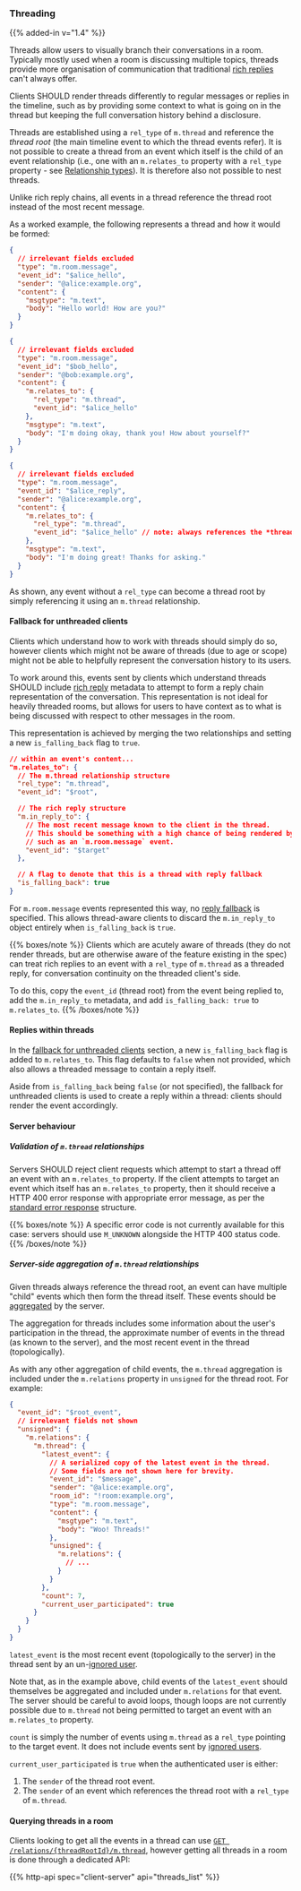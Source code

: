 
### Threading

{{% added-in v="1.4" %}}

Threads allow users to visually branch their conversations in a room. Typically mostly used
when a room is discussing multiple topics, threads provide more organisation of communication
that traditional [rich replies](#rich-replies) can't always offer.

Clients SHOULD render threads differently to regular messages or replies in the timeline, such
as by providing some context to what is going on in the thread but keeping the full conversation
history behind a disclosure.

Threads are established using a `rel_type` of `m.thread` and reference the
*thread root* (the main timeline event to which the thread events refer). It is not possible to create a thread from an event which itself
is the child of an event relationship (i.e., one with an `m.relates_to`
property with a `rel_type` property - see [Relationship types](#relationship-types)).
It is therefore also not possible to nest threads. 

Unlike rich reply chains, all events in a thread reference the thread root
instead of the most recent message.

As a worked example, the following represents a thread and how it would be formed:

```json
{
  // irrelevant fields excluded
  "type": "m.room.message",
  "event_id": "$alice_hello",
  "sender": "@alice:example.org",
  "content": {
    "msgtype": "m.text",
    "body": "Hello world! How are you?"
  }
}
```

```json
{
  // irrelevant fields excluded
  "type": "m.room.message",
  "event_id": "$bob_hello",
  "sender": "@bob:example.org",
  "content": {
    "m.relates_to": {
      "rel_type": "m.thread",
      "event_id": "$alice_hello"
    },
    "msgtype": "m.text",
    "body": "I'm doing okay, thank you! How about yourself?"
  }
}
```

```json
{
  // irrelevant fields excluded
  "type": "m.room.message",
  "event_id": "$alice_reply",
  "sender": "@alice:example.org",
  "content": {
    "m.relates_to": {
      "rel_type": "m.thread",
      "event_id": "$alice_hello" // note: always references the *thread root*
    },
    "msgtype": "m.text",
    "body": "I'm doing great! Thanks for asking."
  }
}
```

As shown, any event without a `rel_type` can become a thread root by simply referencing it
using an `m.thread` relationship.

#### Fallback for unthreaded clients

Clients which understand how to work with threads should simply do so, however clients which
might not be aware of threads (due to age or scope) might not be able to helpfully represent
the conversation history to its users.

To work around this, events sent by clients which understand threads SHOULD include [rich reply](#rich-replies)
metadata to attempt to form a reply chain representation of the conversation. This representation
is not ideal for heavily threaded rooms, but allows for users to have context as to what is
being discussed with respect to other messages in the room.

This representation is achieved by merging the two relationships and setting a new `is_falling_back`
flag to `true`.

```json
// within an event's content...
"m.relates_to": {
  // The m.thread relationship structure
  "rel_type": "m.thread",
  "event_id": "$root",

  // The rich reply structure
  "m.in_reply_to": {
    // The most recent message known to the client in the thread.
    // This should be something with a high chance of being rendered by the other client,
    // such as an `m.room.message` event.
    "event_id": "$target"
  },

  // A flag to denote that this is a thread with reply fallback
  "is_falling_back": true
}
```

For `m.room.message` events represented this way, no [reply fallback](#fallbacks-for-rich-replies)
is specified. This allows thread-aware clients to discard the `m.in_reply_to` object entirely
when `is_falling_back` is `true`.

{{% boxes/note %}}
Clients which are acutely aware of threads (they do not render threads, but are otherwise
aware of the feature existing in the spec) can treat rich replies to an event with a `rel_type`
of `m.thread` as a threaded reply, for conversation continuity on the threaded client's side.

To do this, copy the `event_id` (thread root) from the event being replied to, add the
`m.in_reply_to` metadata, and add `is_falling_back: true` to `m.relates_to`.
{{% /boxes/note %}}

#### Replies within threads

In the [fallback for unthreaded clients](#fallback-for-unthreaded-clients) section, a new
`is_falling_back` flag is added to `m.relates_to`. This flag defaults to `false` when not
provided, which also allows a threaded message to contain a reply itself.

Aside from `is_falling_back` being `false` (or not specified), the fallback for unthreaded
clients is used to create a reply within a thread: clients should render the event accordingly.

#### Server behaviour

##### Validation of `m.thread` relationships

Servers SHOULD reject client requests which attempt to start a thread off an
event with an `m.relates_to` property. If the client attempts to target an event which itself
has an `m.relates_to` property, then it should receive a HTTP 400 error
response with appropriate error message, as per the [standard error
response](#standard-error-response) structure.

{{% boxes/note %}}
A specific error code is not currently available for this case: servers should use `M_UNKNOWN`
alongside the HTTP 400 status code.
{{% /boxes/note %}}

##### Server-side aggregation of `m.thread` relationships

Given threads always reference the thread root, an event can have multiple
"child" events which then form the thread itself. These events should be
[aggregated](#aggregations-of-child-events) by the server.

The aggregation for threads includes some information about the user's participation in the thread,
the approximate number of events in the thread (as known to the server), and the most recent event
in the thread (topologically).

As with any other aggregation of child events, the `m.thread` aggregation is
included under the `m.relations` property in `unsigned` for the thread root. For example:

```json
{
  "event_id": "$root_event",
  // irrelevant fields not shown
  "unsigned": {
    "m.relations": {
      "m.thread": {
        "latest_event": {
          // A serialized copy of the latest event in the thread.
          // Some fields are not shown here for brevity.
          "event_id": "$message",
          "sender": "@alice:example.org",
          "room_id": "!room:example.org",
          "type": "m.room.message",
          "content": {
            "msgtype": "m.text",
            "body": "Woo! Threads!"
          },
          "unsigned": {
            "m.relations": {
              // ...
            }
          }
        },
        "count": 7,
        "current_user_participated": true
      }
    }
  }
}
```

`latest_event` is the most recent event (topologically to the server) in the thread sent by an
un-[ignored user](#ignoring-users).

Note that, as in the example above, child events of the `latest_event` should
themselves be aggregated and included under `m.relations` for that event. The
server should be careful to avoid loops, though loops are not currently
possible due to `m.thread` not being permitted to target an event with an
`m.relates_to` property.

`count` is simply the number of events using `m.thread` as a `rel_type` pointing to the target event.
It does not include events sent by [ignored users](#ignoring-users).

`current_user_participated` is `true` when the authenticated user is either:
1. The `sender` of the thread root event.
2. The `sender` of an event which references the thread root with a `rel_type` of `m.thread`.

#### Querying threads in a room

Clients looking to get all the events in a thread can use
[`GET /relations/{threadRootId}/m.thread`](#get_matrixclientv1roomsroomidrelationseventidreltype),
however getting all threads in a room is done through a dedicated API:

{{% http-api spec="client-server" api="threads_list" %}}
